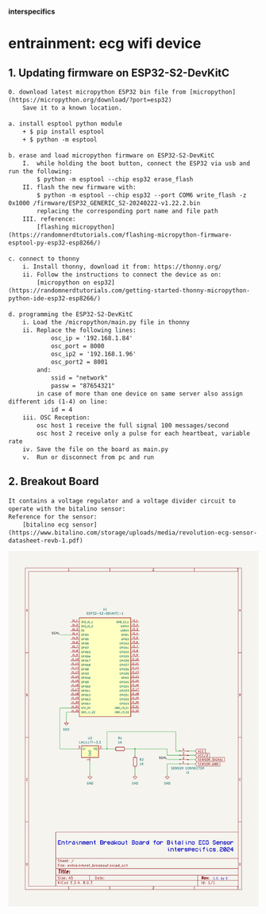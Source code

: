 
**interspecifics**
# entrainment: ecg wifi device


## 1. Updating firmware on ESP32-S2-DevKitC

    0. download latest micropython ESP32 bin file from [micropython](https://micropython.org/download/?port=esp32) 
        Save it to a known location.

    a. install esptool python module
        + $ pip install esptool
        + $ python -m esptool

    b. erase and load micropython firmware on ESP32-S2-DevKitC
        I.  while holding the boot button, connect the ESP32 via usb and run the following:
            $ python -m esptool --chip esp32 erase_flash
        II. flash the new firmware with:
            $ python -m esptool --chip esp32 --port COM6 write_flash -z 0x1000 /firmware/ESP32_GENERIC_S2-20240222-v1.22.2.bin
            replacing the corresponding port name and file path
        III. reference:
            [flashing micropython](https://randomnerdtutorials.com/flashing-micropython-firmware-esptool-py-esp32-esp8266/)

    c. connect to thonny
        i. Install thonny, download it from: https://thonny.org/
        ii. Follow the instructions to connect the device as on: 
            [micropython on esp32](https://randomnerdtutorials.com/getting-started-thonny-micropython-python-ide-esp32-esp8266/)

    d. programming the ESP32-S2-DevKitC
        i. Load the /micropython/main.py file in thonny
        ii. Replace the following lines:
                osc_ip = '192.168.1.84'
                osc_port = 8000
                osc_ip2 = '192.168.1.96'
                osc_port2 = 8001
            and:
                ssid = "network"
                passw = "87654321"
            in case of more than one device on same server also assign different ids (1-4) on line:
                id = 4
        iii. OSC Reception:
            osc host 1 receive the full signal 100 messages/second
            osc host 2 receive only a pulse for each heartbeat, variable rate
        iv. Save the file on the board as main.py
        v.  Run or disconnect from pc and run


## 2. Breakout Board

    It contains a voltage regulator and a voltage divider circuit to operate with the bitalino sensor:
    Reference for the sensor:
        [bitalino ecg sensor](https://www.bitalino.com/storage/uploads/media/revolution-ecg-sensor-datasheet-revb-1.pdf)


![image](ecg_device/hardware/entrainment_bb.png)
